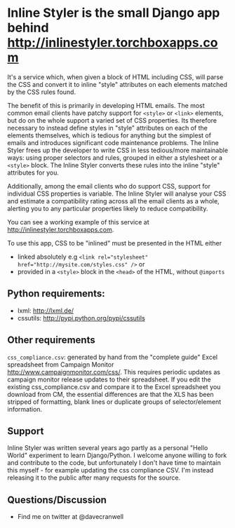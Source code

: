 # Inline Styler is the small Django app behind http://inlinestyler.torchboxapps.com

It's a service which, when given a block of HTML including CSS, will parse the CSS and convert it to inline "style" attributes on each elements matched by the CSS rules found.

The benefit of this is primarily in developing HTML emails. The most common email clients have patchy support for `<style>` or `<link>` elements, but do on the whole support a varied set of CSS properties. Its therefore necessary to instead define styles in "style" attributes on each of the elements themselves, which is tedious for anything but the simplest of emails and introduces significant code maintenance problems. The Inline Styler frees up the developer to write CSS in less tedious/more maintainable ways: using proper selectors and rules, grouped in either a stylesheet or a `<style>` block. The Inline Styler converts these rules into the inline "style" attributes for you.

Additionally, among the email clients who do support CSS, support for individual CSS properties is variable. The Inline Styler will analyse your CSS and estimate a compatibility rating across all the email clients as a whole, alerting you to any particular properties likely to reduce compatibility.

You can see a working example of this service at http://inlinestyler.torchboxapps.com.

To use this app, CSS to be "inlined" must be presented in the HTML either

 - linked absolutely e.g `<link rel="stylesheet" href="http://mysite.com/styles.css" />` or
 - provided in a `<style>` block in the `<head>` of the HTML, without `@imports`

## Python requirements:

 -  lxml: http://lxml.de/
 -  cssutils: http://pypi.python.org/pypi/cssutils

## Other requirements

`css_compliance.csv`: generated by hand from the "complete guide" Excel spreadsheet from Campaign Monitor http://www.campaignmonitor.com/css/. This requires periodic updates as campaign monitor release updates to their spreadsheet. If you edit the existing css_compliance.csv and compare it to the Excel spreadsheet you download from CM, the essential differences are that the XLS has been stripped of formatting, blank lines or duplicate groups of selector/element information.

## Support

Inline Styler was written several years ago partly as a personal "Hello World" experiment to learn Django/Python. I welcome anyone willing to fork and contribute to the code, but unfortunately I don't have time to maintain this myself - for example updating the css compliance CSV. I'm instead releasing it to the public after many requests for the source.

## Questions/Discussion
* Find me on twitter at @davecranwell
